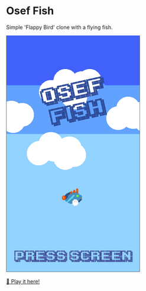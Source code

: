 # Osef Fish

Simple 'Flappy Bird' clone with a flying fish.

![screenshot](./docs/screenshot.png "Osef Fish")

[:rocket: Play it here!](https://srynetix.github.io/osef-fish/)